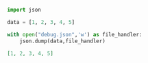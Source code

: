 ```python
import json

data = [1, 2, 3, 4, 5]

with open("debug.json",'w') as file_handler:
    json.dump(data,file_handler)
```

```json
[1, 2, 3, 4, 5]
```